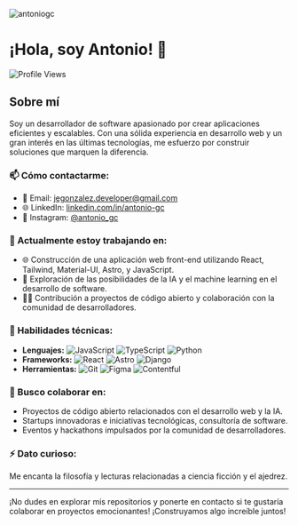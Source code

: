 

![antoniogc](https://github.com/Antonio-GC/Antonio-GC/assets/46658342/94207dc4-12e4-4f11-b4cc-16801e5f28d8)

# ¡Hola, soy Antonio! 👋

![Profile Views](https://komarev.com/ghpvc/?username=Antonio-GC&color=blue)

## Sobre mí

Soy un desarrollador de software apasionado por crear aplicaciones eficientes y escalables. Con una sólida experiencia en desarrollo web y un gran interés en las últimas tecnologías, me esfuerzo por construir soluciones que marquen la diferencia.

### 📫 Cómo contactarme:
- 📧 Email: [jegonzalez.developer@gmail.com](mailto:jegonzalez.developer@gmail.com)
- 🌐 LinkedIn: [linkedin.com/in/antonio-gc](https://linkedin.com/in/antonio-gc)
- 📸 Instagram: [@antonio_gc](https://instagram.com/antonio_gc)

### 🔭 Actualmente estoy trabajando en:
- 🌐 Construcción de una aplicación web front-end utilizando React, Tailwind, Material-UI, Astro, y JavaScript.
- 🤖 Exploración de las posibilidades de la IA y el machine learning en el desarrollo de software.
- 👨‍💻 Contribución a proyectos de código abierto y colaboración con la comunidad de desarrolladores.

### 💼 Habilidades técnicas:
- **Lenguajes:** ![JavaScript](https://img.shields.io/badge/-JavaScript-black?style=flat-square&logo=javascript) ![TypeScript](https://img.shields.io/badge/-TypeScript-blue?style=flat-square&logo=typescript) ![Python](https://img.shields.io/badge/-Python-yellow?style=flat-square&logo=python)
- **Frameworks:** ![React](https://img.shields.io/badge/-React-black?style=flat-square&logo=react) ![Astro](https://img.shields.io/badge/-Astro-black?style=flat-square&logo=astro) ![Django](https://img.shields.io/badge/-Django-green?style=flat-square&logo=django)
- **Herramientas:** ![Git](https://img.shields.io/badge/-Git-black?style=flat-square&logo=git) ![Figma](https://img.shields.io/badge/-Figma-black?style=flat-square&logo=figma) ![Contentful](https://img.shields.io/badge/-Contentful-black?style=flat-square&logo=contentful)

### 👯 Busco colaborar en:
- Proyectos de código abierto relacionados con el desarrollo web y la IA.
- Startups innovadoras e iniciativas tecnológicas, consultoría de software.
- Eventos y hackathons impulsados por la comunidad de desarrolladores.

### ⚡ Dato curioso:
Me encanta la filosofía y lecturas relacionadas a ciencia ficción y el ajedrez.

---

¡No dudes en explorar mis repositorios y ponerte en contacto si te gustaría colaborar en proyectos emocionantes! ¡Construyamos algo increíble juntos!
